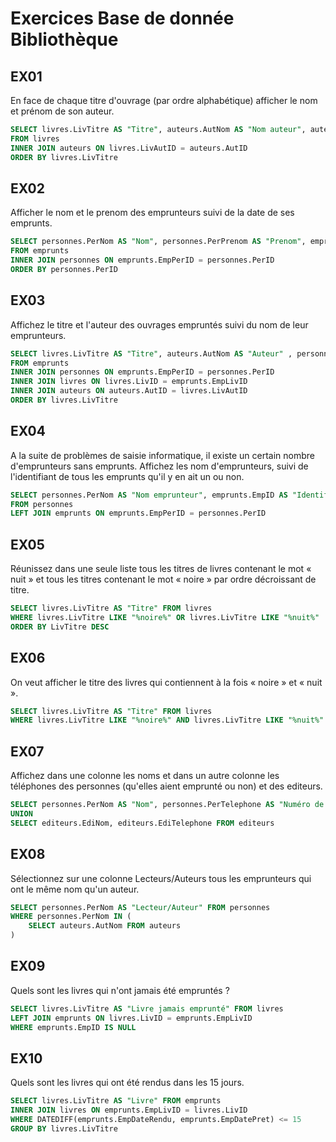 # Exercices Base de donnée Bibliothèque
## EX01 
En face de chaque titre d'ouvrage (par ordre alphabétique) afficher le nom et prénom de son auteur.
```SQL
SELECT livres.LivTitre AS "Titre", auteurs.AutNom AS "Nom auteur", auteurs.AutPrenom AS "Prénom auteur" 
FROM livres
INNER JOIN auteurs ON livres.LivAutID = auteurs.AutID
ORDER BY livres.LivTitre
```

## EX02
Afficher le nom et le prenom des emprunteurs suivi de la date de ses emprunts.
```SQL
SELECT personnes.PerNom AS "Nom", personnes.PerPrenom AS "Prenom", emprunts.EmpDatePret AS "Date emprunt" 
FROM emprunts
INNER JOIN personnes ON emprunts.EmpPerID = personnes.PerID
ORDER BY personnes.PerID
```

## EX03
Affichez le titre et l'auteur des ouvrages empruntés suivi du nom de leur emprunteurs.
```SQL
SELECT livres.LivTitre AS "Titre", auteurs.AutNom AS "Auteur" , personnes.PerNom AS "Nom emprunteur"
FROM emprunts
INNER JOIN personnes ON emprunts.EmpPerID = personnes.PerID
INNER JOIN livres ON livres.LivID = emprunts.EmpLivID
INNER JOIN auteurs ON auteurs.AutID = livres.LivAutID
ORDER BY livres.LivTitre
```

## EX04
A la suite de problèmes de saisie informatique, il existe un certain nombre d'emprunteurs sans emprunts. Affichez les nom d'emprunteurs, suivi de l'identifiant de tous les emprunts qu'il y en ait un ou non.
```SQL
SELECT personnes.PerNom AS "Nom emprunteur", emprunts.EmpID AS "Identifiant emprunt" 
FROM personnes
LEFT JOIN emprunts ON emprunts.EmpPerID = personnes.PerID
```

## EX05
Réunissez dans une seule liste tous les titres de livres contenant le mot « nuit » et tous les titres contenant le mot « noire » par ordre décroissant de titre.
```SQL
SELECT livres.LivTitre AS "Titre" FROM livres
WHERE livres.LivTitre LIKE "%noire%" OR livres.LivTitre LIKE "%nuit%"
ORDER BY LivTitre DESC
```

## EX06
On veut afficher le titre des livres qui contiennent à la fois « noire » et « nuit ».
```SQL
SELECT livres.LivTitre AS "Titre" FROM livres
WHERE livres.LivTitre LIKE "%noire%" AND livres.LivTitre LIKE "%nuit%"	
```

## EX07
Affichez dans une colonne les noms et dans un autre colonne les téléphones des personnes (qu'elles aient emprunté ou non) et des editeurs.
```SQL
SELECT personnes.PerNom AS "Nom", personnes.PerTelephone AS "Numéro de téléphone" FROM personnes
UNION
SELECT editeurs.EdiNom, editeurs.EdiTelephone FROM editeurs	
```

## EX08
Sélectionnez sur une colonne Lecteurs/Auteurs tous les emprunteurs qui ont le même nom qu'un auteur.
```SQL
SELECT personnes.PerNom AS "Lecteur/Auteur" FROM personnes
WHERE personnes.PerNom IN (
    SELECT auteurs.AutNom FROM auteurs
)	
```

## EX09
Quels sont les livres qui n'ont jamais été empruntés ?
```SQL
SELECT livres.LivTitre AS "Livre jamais emprunté" FROM livres
LEFT JOIN emprunts ON livres.LivID = emprunts.EmpLivID
WHERE emprunts.EmpID IS NULL	
```

## EX10
Quels sont les livres qui ont été rendus dans les 15 jours.
```SQL
SELECT livres.LivTitre AS "Livre" FROM emprunts
INNER JOIN livres ON emprunts.EmpLivID = livres.LivID
WHERE DATEDIFF(emprunts.EmpDateRendu, emprunts.EmpDatePret) <= 15
GROUP BY livres.LivTitre
```
